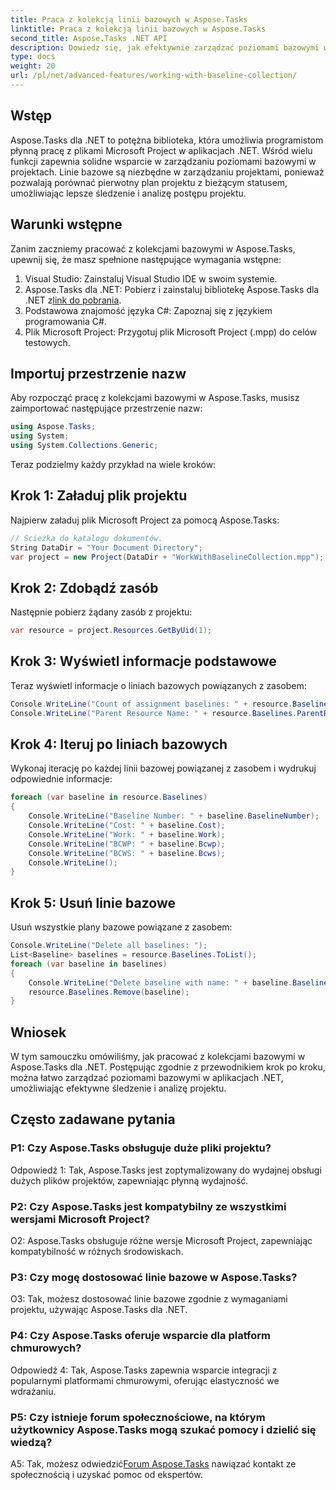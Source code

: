 ```yaml
---
title: Praca z kolekcją linii bazowych w Aspose.Tasks
linktitle: Praca z kolekcją linii bazowych w Aspose.Tasks
second_title: Aspose.Tasks .NET API
description: Dowiedz się, jak efektywnie zarządzać poziomami bazowymi w Aspose.Tasks dla .NET. Skorzystaj z naszego obszernego samouczka, aby uzyskać wskazówki krok po kroku.
type: docs
weight: 20
url: /pl/net/advanced-features/working-with-baseline-collection/
---
```

## Wstęp

Aspose.Tasks dla .NET to potężna biblioteka, która umożliwia programistom płynną pracę z plikami Microsoft Project w aplikacjach .NET. Wśród wielu funkcji zapewnia solidne wsparcie w zarządzaniu poziomami bazowymi w projektach. Linie bazowe są niezbędne w zarządzaniu projektami, ponieważ pozwalają porównać pierwotny plan projektu z bieżącym statusem, umożliwiając lepsze śledzenie i analizę postępu projektu.

## Warunki wstępne

Zanim zaczniemy pracować z kolekcjami bazowymi w Aspose.Tasks, upewnij się, że masz spełnione następujące wymagania wstępne:

1. Visual Studio: Zainstaluj Visual Studio IDE w swoim systemie.
2.  Aspose.Tasks dla .NET: Pobierz i zainstaluj bibliotekę Aspose.Tasks dla .NET z[link do pobrania](https://releases.aspose.com/tasks/net/).
3. Podstawowa znajomość języka C#: Zapoznaj się z językiem programowania C#.
4. Plik Microsoft Project: Przygotuj plik Microsoft Project (.mpp) do celów testowych.

## Importuj przestrzenie nazw

Aby rozpocząć pracę z kolekcjami bazowymi w Aspose.Tasks, musisz zaimportować następujące przestrzenie nazw:

```csharp
using Aspose.Tasks;
using System;
using System.Collections.Generic;


```

Teraz podzielmy każdy przykład na wiele kroków:

## Krok 1: Załaduj plik projektu

Najpierw załaduj plik Microsoft Project za pomocą Aspose.Tasks:

```csharp
// Ścieżka do katalogu dokumentów.
String DataDir = "Your Document Directory";
var project = new Project(DataDir + "WorkWithBaselineCollection.mpp");
```

## Krok 2: Zdobądź zasób

Następnie pobierz żądany zasób z projektu:

```csharp
var resource = project.Resources.GetByUid(1);
```

## Krok 3: Wyświetl informacje podstawowe

Teraz wyświetl informacje o liniach bazowych powiązanych z zasobem:

```csharp
Console.WriteLine("Count of assignment baselines: " + resource.Baselines.Count);
Console.WriteLine("Parent Resource Name: " + resource.Baselines.ParentResource.Get(Rsc.Name));
```

## Krok 4: Iteruj po liniach bazowych

Wykonaj iterację po każdej linii bazowej powiązanej z zasobem i wydrukuj odpowiednie informacje:

```csharp
foreach (var baseline in resource.Baselines)
{
    Console.WriteLine("Baseline Number: " + baseline.BaselineNumber);
    Console.WriteLine("Cost: " + baseline.Cost);
    Console.WriteLine("Work: " + baseline.Work);
    Console.WriteLine("BCWP: " + baseline.Bcwp);
    Console.WriteLine("BCWS: " + baseline.Bcws);
    Console.WriteLine();
}
```

## Krok 5: Usuń linie bazowe

Usuń wszystkie plany bazowe powiązane z zasobem:

```csharp
Console.WriteLine("Delete all baselines: ");
List<Baseline> baselines = resource.Baselines.ToList();
foreach (var baseline in baselines)
{
    Console.WriteLine("Delete baseline with name: " + baseline.BaselineNumber);
    resource.Baselines.Remove(baseline);
}
```

## Wniosek

W tym samouczku omówiliśmy, jak pracować z kolekcjami bazowymi w Aspose.Tasks dla .NET. Postępując zgodnie z przewodnikiem krok po kroku, można łatwo zarządzać poziomami bazowymi w aplikacjach .NET, umożliwiając efektywne śledzenie i analizę projektu.

## Często zadawane pytania

### P1: Czy Aspose.Tasks obsługuje duże pliki projektu?

Odpowiedź 1: Tak, Aspose.Tasks jest zoptymalizowany do wydajnej obsługi dużych plików projektów, zapewniając płynną wydajność.

### P2: Czy Aspose.Tasks jest kompatybilny ze wszystkimi wersjami Microsoft Project?

O2: Aspose.Tasks obsługuje różne wersje Microsoft Project, zapewniając kompatybilność w różnych środowiskach.

### P3: Czy mogę dostosować linie bazowe w Aspose.Tasks?

O3: Tak, możesz dostosować linie bazowe zgodnie z wymaganiami projektu, używając Aspose.Tasks dla .NET.

### P4: Czy Aspose.Tasks oferuje wsparcie dla platform chmurowych?

Odpowiedź 4: Tak, Aspose.Tasks zapewnia wsparcie integracji z popularnymi platformami chmurowymi, oferując elastyczność we wdrażaniu.

### P5: Czy istnieje forum społecznościowe, na którym użytkownicy Aspose.Tasks mogą szukać pomocy i dzielić się wiedzą?

 A5: Tak, możesz odwiedzić[Forum Aspose.Tasks](https://forum.aspose.com/c/tasks/15) nawiązać kontakt ze społecznością i uzyskać pomoc od ekspertów.
